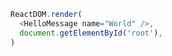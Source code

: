 ---
---
```javascript
ReactDOM.render(
  <HelloMessage name="World" />,
  document.getElementById('root'),
)
```
